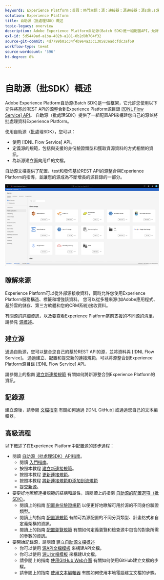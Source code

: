 ```yaml
---
keywords: Experience Platform；首頁；熱門主題；源；連接器；源連接器；源sdk;sdk;SDK
solution: Experience Platform
title: 自助源（批處理SDK）概述
topic-legacy: overview
description: Adobe Experience Platform自助源(Batch SDK)是一組配置API，允許您使用流服務API整合基於REST API的源，以將資料Experience Platform。
exl-id: 5d5449ad-a1ba-402b-a281-0b2d8b704f32
source-git-commit: 4d7799b01c34f4b9e4a33c130583eadcfdc3af69
workflow-type: tm+mt
source-wordcount: '596'
ht-degree: 0%

---
```


# 自助源（批SDK）概述

Adobe Experience Platform自助源(Batch SDK)是一個框架，它允許您使用以下元件將基於REST API的源整合到Experience Platform源目錄 [[!DNL Flow Service] API](https://www.adobe.io/experience-platform-apis/references/flow-service/)。 自助源（批處理SDK）提供了一組配置API來構建您自己的源並將批處理資料Experience Platform。

使用自助源（批處理SDK），您可以：

* 使用 [!DNL Flow Service] API。
* 定義源的規範，包括與支援的身份驗證類型和獲取資源資料的方式相關的資訊。
* 為新源建立面向用戶的文檔。

自助源文檔提供了配置、test和發佈基於REST API的源整合與Experience Platform的指導，並讓您的源成為不斷增長的源目錄的一部分。

![目錄](./assets/catalog.png)

## 瞭解來源

Experience Platform可以從外部源接收資料，同時允許您使用Experience Platform服務構造、標籤和增強該資料。 您可以從多種來源(如Adobe應用程式、基於雲的儲存、第三方軟體和您的CRM系統)接收資料。

有關源的詳細資訊，以及要查看Experience Platform當前支援的不同源的清單，請參見 [源概述](../home.md)。

## 建立源

通過自助源，您可以整合您自己的基於REST API的源，並將資料與 [!DNL Flow Service]。 通過建立、配置和提交新的連接規範，可以將源整合到Experience Platform源目錄 [!DNL Flow Service] API。

請參閱上的指南 [建立新連接規範](./api/api-overview.md) 有關如何將新源整合到Experience Platform的資訊。

## 記錄源

建立源後，請參閱 [文檔指南](./documentation/doc-overview.md) 有關如何通過 [!DNL GitHub] 或通過您自己的文本編輯器。

## 高級流程

以下概述了在Experience Platform中配置源的逐步過程：

* 閱讀 [自助源（批處理SDK）API指南](./api/api-overview.md)。
   * 閱讀 [入門指南](./api/getting-started.md)。
   * 按照本教程 [建立新連接規範](./api/create.md)。
   * 按照本教程 [更新連接規範](./api/update-connection-specs.md)。
   * 按照本教程 [將新連接規範ID添加到流規範](./api/update-flow-specs.md)
   * [提交新源](./api/submit.md)。
* 要更好地瞭解連接規範的結構和屬性，請閱讀上的指南 [自助源的配置選項（批SDK）](./config/config.md)。
   * 閱讀上的指南 [配置身份驗證規範](./config/authspec.md) 以便更好地瞭解可用於源的不同身份驗證類型。
   * 閱讀上的指南 [配置源規範](./config/sourcespec.md) 有關可為源配置的不同分頁類型、計畫格式和自定義架構的資訊。
   * 閱讀上的指南 [配置瀏覽規範](./config/explorespec.md) 有關如何定義瀏覽和檢查源中包含的對象所需的參數的資訊。
* 要開始記錄源，請閱讀 [建立自助源文檔概述](./documentation/doc-overview.md)
   * 你可以使用 [源API文檔模板](./documentation/template.md) 來構建API文檔。
   * 你可以使用 [源UI文檔模板](./documentation/ui-template.md) 來構建UI文檔。
   * 請參閱上的指南 [使用GitHub Web介面](./documentation/github.md) 有關如何使用GitHub建立文檔的步驟。
   * 請參閱上的指南 [使用文本編輯器](./documentation/text-editor.md) 有關如何使用本地電腦建立文檔的步驟。

